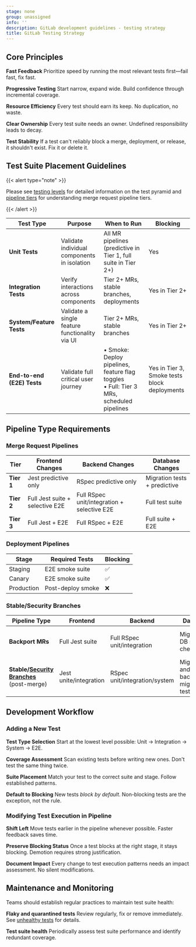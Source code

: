 ```yaml
---
stage: none
group: unassigned
info: ''
description: GitLab development guidelines - testing strategy
title: GitLab Testing Strategy
---
```


## Core Principles

**Fast Feedback**
Prioritize speed by running the most relevant tests first—fail fast, fix fast.

**Progressive Testing**
Start narrow, expand wide. Build confidence through incremental coverage.

**Resource Efficiency**
Every test should earn its keep. No duplication, no waste.

**Clear Ownership**
Every test suite needs an owner. Undefined responsibility leads to decay.

**Test Stability**
If a test can't reliably block a merge, deployment, or release, it shouldn't exist. Fix it or delete it.

## Test Suite Placement Guidelines

{{< alert type="note" >}}

Please see [testing levels](testing_levels.md) for detailed information on the test pyramid and [pipeline tiers](../pipelines/_index.md#pipeline-tiers) for understanding merge request pipeline tiers.

{{< /alert >}}

| Test Type | Purpose | When to Run | Blocking |
|-----------|---------|-------------|----------|
| **Unit Tests** | Validate individual components in isolation | All MR pipelines (predictive in Tier 1, full suite in Tier 2+) | Yes |
| **Integration Tests** | Verify interactions across components | Tier 2+ MRs, stable branches, deployments | Yes in Tier 2+ |
| **System/Feature Tests** | Validate a single feature functionality via UI | Tier 2+ MRs, stable branches | Yes in Tier 2+ |
| **End-to-end (E2E) Tests** | Validate full critical user journey | • Smoke: Deploy pipelines, feature flag toggles<br>• Full: Tier 3 MRs, scheduled pipelines | Yes in Tier 3, Smoke tests block deployments |

## Pipeline Type Requirements

### Merge Request Pipelines

| Tier | Frontend Changes | Backend Changes | Database Changes |
|------|-----------------|-----------------|------------------|
| **Tier 1** | Jest predictive only | RSpec predictive only | Migration tests + predictive |
| **Tier 2** | Full Jest suite + selective E2E | Full RSpec unit/integration + selective E2E | Full test suite |
| **Tier 3** | Full Jest + E2E | Full RSpec + E2E | Full suite + E2E |

### Deployment Pipelines

| Stage | Required Tests | Blocking |
|-------|---------------|----------|
| Staging | E2E smoke suite | ✅ |
| Canary | E2E smoke suite | ✅ |
| Production | Post-deploy smoke | ❌ |

### Stable/Security Branches

| Pipeline Type | Frontend | Backend | Database | E2E |
|---------------|----------|---------|----------|-----|
| **Backport MRs** | Full Jest suite | Full RSpec unit/integration | Migration, DB schema check |  Full suite on Omnibus and GDK |
| **Stable/[Security Branches](https://gitlab.com/gitlab-org/security/gitlab)** (post-merge) | Jest unite/integration | RSpec unit/integration/system | Migration and background migration tests| None |

## Development Workflow

### Adding a New Test

**Test Type Selection**
Start at the lowest level possible: Unit → Integration → System → E2E.

**Coverage Assessment**
Scan existing tests before writing new ones. Don't test the same thing twice.

**Suite Placement**
Match your test to the correct suite and stage. Follow established patterns.

**Default to Blocking**
New tests _block by default_. Non-blocking tests are the exception, not the rule.

### Modifying Test Execution in Pipeline

**Shift Left**
Move tests earlier in the pipeline whenever possible. Faster feedback saves time.

**Preserve Blocking Status**
Once a test blocks at the right stage, it stays blocking. Demotion requires strong justification.

**Document Impact**
Every change to test execution patterns needs an impact assessment. No silent modifications.

## Maintenance and Monitoring

Teams should establish regular practices to maintain test suite health:

**Flaky and quarantined tests**
Review regularly, fix or remove immediately. See [unhealthy tests](unhealthy_tests.md) for details.

**Test suite health**
Periodically assess test suite performance and identify redundant coverage.
